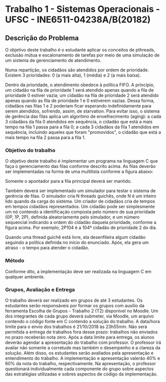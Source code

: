 # Trabalho 1 - Sistemas Operacionais - UFSC - INE6511-04238A/B(20182)

## Descrição do Problema
O objetivo deste trabalho é o estudante aplicar os conceitos de pthreads, exclusão mútua e escalonamento de tarefas por meio de uma simulação de um sistema de gerenciamento de atendimento.

Numa repartição, os cidadãos são atendidos por ordem de prioridade. Existem 3 prioridades: 0 (a mais alta), 1 (média) e 2 (a mais baixa).

Dentro da prioridade, o atendimento obedece à política FIFO. A princípio, um cidadão na fila de prioridade 1 será atendido apenas quando a fila de prioridade 0 estiver vazia; um cidadão na fila de prioridade 2 será atendido apenas quando as fila de prioridade 1 e 0 estiverem vazias. Dessa forma, cidadãos nas filas 1 e 2 poderiam ficar esperando indefinidamente para serem atendidos, sofrendo, assim, de starvation. Para evitar isso, o sistema de gerência das filas aplica um algoritmo de envelhecimento (aging): a cada 3 cidadãos da fila 0 atendidos em sequência, o cidadão que está a mais tempo na fila 1 passa para a fila 0; a cada 3 cidadãos da fila 1 atendidos em sequência, incluindo aqueles que foram "promovidos", o cidadão que está a mais tempo na fila 2 passa para a fila 1. 

### Objetivo do trabalho
O objetivo deste trabalho é implementar um programa na linguagem C que faça o gerenciamento das filas conforme descrito acima. As filas deverão ser implementadas na forma de uma multilista conforme a figura abaixo:

Somente o apontador para a fila principal deverá ser mantido. 

Também deverá ser implementado um simulador para testar o sistema de gerência de filas.  O simulador cria N threads guichês, onde N é um inteiro lido quando da carga do sistema. Um criador de cidadãos cria de tempos em tempos cidadãos representados. Um cidadão pode ser simplesmente um nó contendo a identificação composta pelo número de sua prioridade (0P, 1P, 2P), definida aleatoriamente pelo simulador, e um número sequencial indicando a ordem do cidadão daquela prioridade, conforme a figura acima. Por exemplo, 2P104 é a 104º cidadão de prioridade 2 do dia. 

Quando uma thread guichê está livre, ela desenfileira algum cidadão seguindo a política definida no início do enunciado. Após, ela gera um atraso - o tempo para atender o cidadão. 

### Método
Conforme dito, a implementação deve ser realizada na linguagem C em qualquer ambiente.

### Grupos, Avaliação e Entrega
O trabalho deverá ser realizado em grupos de até 3 estudantes. Os estudantes serão responsáveis por formar os grupos com auxilio da ferramenta Escolha de Grupos - Trabalho 2 (T2) disponível no Moodle. Um dos integrantes de cada grupo deverá submeter, via Moodle, um arquivo contendo o código fonte em C contendo a solução do trabalho. A data/hora limite para o envio dos trabalhos é 21/10/2018 às 23h55min. Não será permitida a entrega de trabalhos fora desse prazo: trabalhos não enviados no prazo receberão nota zero. Após a data limite para entrega, os alunos deverão agendar a apresentação do trabalho com professor. O professor irá avaliar não somente a corretude mas também o desempenho e a clareza da solução. Além disso, os estudantes serão avaliados pela apresentação e entendimento do trabalho. A implementação e apresentação valerão 40% e 60% da nota do trabalho, respectivamente. Na apresentação, o professor questionará individualmente cada componente do grupo sobre aspectos das estratégias utilizadas e sobres aspectos de código da implementação. 

